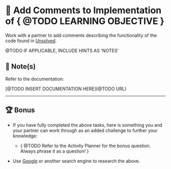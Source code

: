 # 📐 Add Comments to Implementation of { @TODO LEARNING OBJECTIVE }

Work with a partner to add comments describing the functionality of the code found in [Unsolved](./Unsolved).

@TODO IF APPLICABLE, INCLUDE HINTS AS 'NOTES'
## 📝 Note(s)

Refer to the documentation: 

[@TODO INSERT DOCUMENTATION HERE](@TODO URL)

---

## 🏆 Bonus

* If you have fully completed the above tasks, here is something you and your partner can work through as an added challenge to further your knowledge:

  * { @TODO Refer to the Activity Planner for the bonus question. Always phrase it as a question! }

* Use [Google](https://www.google.com) or another search engine to research the above.
